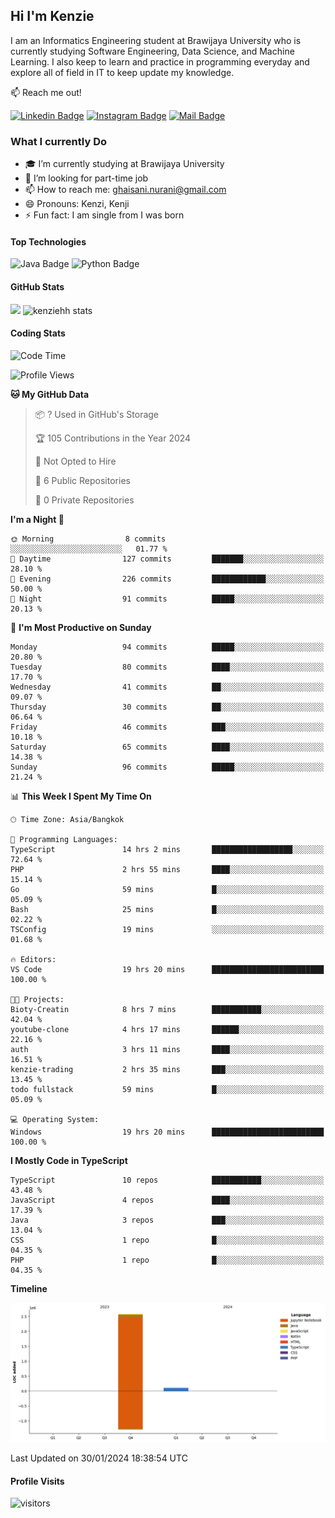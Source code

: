 ## Hi I'm Kenzie

I am an Informatics Engineering student at Brawijaya University who is currently studying Software Engineering, Data Science, and Machine Learning. I also keep to learn and practice in programming everyday and explore all of field in IT to keep update my knowledge.

:mailbox: Reach me out!

[![Linkedin Badge](https://img.shields.io/badge/-Kenzie_Taqiyassar-0e76a8?style=flat&labelColor=0e76a8&logo=linkedin&logoColor=white)](https://www.linkedin.com/in/kenzie-taqiyassar-37458b1aa/) 
[![Instagram Badge](https://img.shields.io/badge/-@__kenziehh_-e84393?style=flat&labelColor=e84393&logo=instagram&logoColor=white)](https://www.instagram.com/_kenziehh/) 
[![Mail Badge](https://img.shields.io/badge/-ghaisani.nurani-c0392b?style=flat&labelColor=c0392b&logo=gmail&logoColor=white)](mailto:ghaisani.nurani@gmail.com)

### What I currently Do

- 🎓 I’m currently studying at Brawijaya University
- 💼 I’m looking for part-time job
- 📫 How to reach me: ghaisani.nurani@gmail.com
- 😄 Pronouns: Kenzi, Kenji
- ⚡ Fun fact: I am single from I was born

#### Top Technologies
![Java Badge](https://img.shields.io/badge/Java-%23FF0000?style=for-the-badge&logo=coffee&logoColor=white&labelColor=red)
![Python Badge](https://img.shields.io/badge/Python-%230492C2?style=for-the-badge&logo=python&labelColor=black)

#### GitHub Stats
<img src="https://github-readme-stats.vercel.app/api?username=kenziehh"/>
<img src="https://github-readme-stats-xi-nine-74.vercel.app/api/top-langs/?username=kenziehh&hide_border=false&include_all_commits=true&count_private=true&layout=compact" alt="kenziehh stats"/>


#### Coding Stats
<!--START_SECTION:waka-->
![Code Time](http://img.shields.io/badge/Code%20Time-152%20hrs%2028%20mins-blue)

![Profile Views](http://img.shields.io/badge/Profile%20Views-10-blue)

**🐱 My GitHub Data** 

> 📦 ? Used in GitHub's Storage 
 > 
> 🏆 105 Contributions in the Year 2024
 > 
> 🚫 Not Opted to Hire
 > 
> 📜 6 Public Repositories 
 > 
> 🔑 0 Private Repositories 
 > 
**I'm a Night 🦉** 

```text
🌞 Morning                8 commits           ░░░░░░░░░░░░░░░░░░░░░░░░░   01.77 % 
🌆 Daytime                127 commits         ███████░░░░░░░░░░░░░░░░░░   28.10 % 
🌃 Evening                226 commits         ████████████░░░░░░░░░░░░░   50.00 % 
🌙 Night                  91 commits          █████░░░░░░░░░░░░░░░░░░░░   20.13 % 
```
📅 **I'm Most Productive on Sunday** 

```text
Monday                   94 commits          █████░░░░░░░░░░░░░░░░░░░░   20.80 % 
Tuesday                  80 commits          ████░░░░░░░░░░░░░░░░░░░░░   17.70 % 
Wednesday                41 commits          ██░░░░░░░░░░░░░░░░░░░░░░░   09.07 % 
Thursday                 30 commits          ██░░░░░░░░░░░░░░░░░░░░░░░   06.64 % 
Friday                   46 commits          ███░░░░░░░░░░░░░░░░░░░░░░   10.18 % 
Saturday                 65 commits          ████░░░░░░░░░░░░░░░░░░░░░   14.38 % 
Sunday                   96 commits          █████░░░░░░░░░░░░░░░░░░░░   21.24 % 
```


📊 **This Week I Spent My Time On** 

```text
🕑︎ Time Zone: Asia/Bangkok

💬 Programming Languages: 
TypeScript               14 hrs 2 mins       ██████████████████░░░░░░░   72.64 % 
PHP                      2 hrs 55 mins       ████░░░░░░░░░░░░░░░░░░░░░   15.14 % 
Go                       59 mins             █░░░░░░░░░░░░░░░░░░░░░░░░   05.09 % 
Bash                     25 mins             █░░░░░░░░░░░░░░░░░░░░░░░░   02.22 % 
TSConfig                 19 mins             ░░░░░░░░░░░░░░░░░░░░░░░░░   01.68 % 

🔥 Editors: 
VS Code                  19 hrs 20 mins      █████████████████████████   100.00 % 

🐱‍💻 Projects: 
Bioty-Creatin            8 hrs 7 mins        ███████████░░░░░░░░░░░░░░   42.04 % 
youtube-clone            4 hrs 17 mins       ██████░░░░░░░░░░░░░░░░░░░   22.16 % 
auth                     3 hrs 11 mins       ████░░░░░░░░░░░░░░░░░░░░░   16.51 % 
kenzie-trading           2 hrs 35 mins       ███░░░░░░░░░░░░░░░░░░░░░░   13.45 % 
todo fullstack           59 mins             █░░░░░░░░░░░░░░░░░░░░░░░░   05.09 % 

💻 Operating System: 
Windows                  19 hrs 20 mins      █████████████████████████   100.00 % 
```

**I Mostly Code in TypeScript** 

```text
TypeScript               10 repos            ███████████░░░░░░░░░░░░░░   43.48 % 
JavaScript               4 repos             ████░░░░░░░░░░░░░░░░░░░░░   17.39 % 
Java                     3 repos             ███░░░░░░░░░░░░░░░░░░░░░░   13.04 % 
CSS                      1 repo              █░░░░░░░░░░░░░░░░░░░░░░░░   04.35 % 
PHP                      1 repo              █░░░░░░░░░░░░░░░░░░░░░░░░   04.35 % 
```



**Timeline**

![Lines of Code chart](https://raw.githubusercontent.com/kenziehh/kenziehh/master/assets/bar_graph.png)


 Last Updated on 30/01/2024 18:38:54 UTC
<!--END_SECTION:waka-->


#### Profile Visits

![visitors](https://visitor-badge.glitch.me/badge?page_id=kenziehh.kenziehh)






